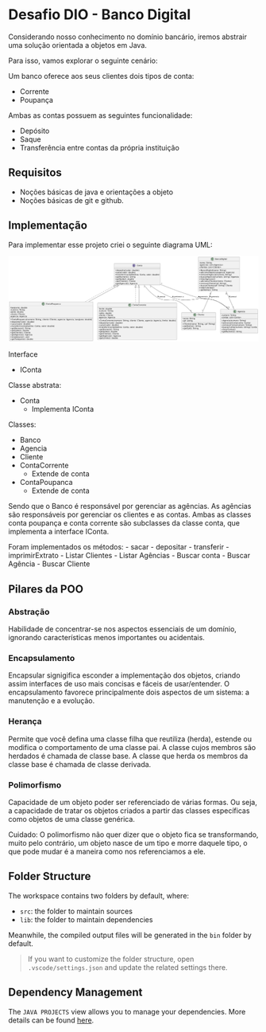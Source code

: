 # Desafio DIO - Banco Digital

Considerando nosso conhecimento no domínio bancário, iremos abstrair uma solução orientada a objetos em Java.

Para isso, vamos explorar o seguinte cenário:

Um banco oferece aos seus clientes dois tipos de conta:

- Corrente
- Poupança

Ambas as contas possuem as seguintes funcionalidade:

- Depósito
- Saque
- Transferência entre contas da própria instituição

## Requisitos

- Noções básicas de java e orientações a objeto
- Noções básicas de git e github.

## Implementação

Para implementar esse projeto criei o seguinte diagrama UML:

<img src=".github/img/uml-bancodigital.png" alt="Diagrama UML do projeto">

Interface

- IConta

Classe abstrata:

- Conta
  - Implementa IConta

Classes:

- Banco
- Agencia
- Cliente
- ContaCorrente
  - Extende de conta
- ContaPoupanca
  - Extende de conta

Sendo que o Banco é responsável por gerenciar as agências.
As agências são responsáveis por gerenciar os clientes e as contas.
Ambas as classes conta poupança e conta corrente são subclasses da classe conta, que implementa a interface IConta.

Foram implementados os métodos:
    - sacar
    - depositar
    - transferir
    - imprimirExtrato
    - Listar Clientes
    - Listar Agências
    - Buscar conta
    - Buscar Agência
    - Buscar Cliente

## Pilares da POO

### Abstração

Habilidade de concentrar-se nos aspectos essenciais de um domínio, ignorando características menos importantes ou acidentais.

### Encapsulamento

Encapsular signigifica esconder a implementação dos objetos, criando assim interfaces de uso mais concisas e fáceis de usar/entender. O encapsulamento favorece principalmente dois aspectos de um sistema: a manutenção e a evolução.

### Herança

Permite que você defina uma classe filha que reutiliza (herda), estende ou modifica o comportamento de uma classe pai. A classe cujos membros são herdados é chamada de classe base. A classe que herda os membros da classe base é chamada de classe derivada.

### Polimorfismo

Capacidade de um objeto poder ser referenciado de várias formas. Ou seja, a capacidade de tratar os objetos criados a partir das classes específicas como objetos de uma classe genérica.

Cuidado: O polimorfismo não quer dizer que o objeto fica se transformando, muito pelo contrário, um objeto nasce de um tipo e morre daquele tipo, o que pode mudar é a maneira como nos referenciamos a ele.



## Folder Structure

The workspace contains two folders by default, where:

- `src`: the folder to maintain sources
- `lib`: the folder to maintain dependencies

Meanwhile, the compiled output files will be generated in the `bin` folder by default.

> If you want to customize the folder structure, open `.vscode/settings.json` and update the related settings there.

## Dependency Management

The `JAVA PROJECTS` view allows you to manage your dependencies. More details can be found [here](https://github.com/microsoft/vscode-java-dependency#manage-dependencies).
